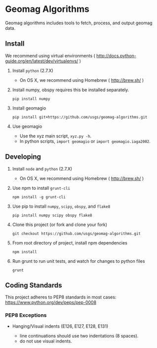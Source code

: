 Geomag Algorithms
=================

Geomag algorithms includes tools to fetch, process, and output geomag data.


Install
-------

We recommend using virtual environments ( http://docs.python-guide.org/en/latest/dev/virtualenvs/ )


1. Install `python` (2.7.X)

    - On OS X, we recommend using Homebrew ( http://brew.sh/ )

2. Install numpy, obspy requires this be installed separately.

    `pip install numpy`

3. Install geomagio

    `pip install git+https://github.com/usgs/geomag-algorithms.git`

4. Use geomagio

    - Use the xyz main script, `xyz.py -h`.
    - In python scripts, `import geomagio` or `import geomagio.iaga2002`.


Developing
----------

1. Install `node` and `python` (2.7.X)

    - On OS X, we recommend using Homebrew ( http://brew.sh/ )

2. Use npm to install `grunt-cli`

    `npm install -g grunt-cli`

3. Use pip to install `numpy`, `scipy`, `obspy`, and `flake8`

    `pip install numpy scipy obspy flake8`

4. Clone this project (or fork and clone your fork)

    `git checkout https://github.com/usgs/geomag-algorithms.git`

5. From root directory of project, install npm dependencies

    `npm install`

6. Run grunt to run unit tests, and watch for changes to python files

    `grunt`


Coding Standards
----------------

This project adheres to PEP8 standards in most cases:
    https://www.python.org/dev/peps/pep-0008

### PEP8 Exceptions

- Hanging/Visual indents (E126, E127, E128, E131)

    - line continuations should use two indentations (8 spaces).
    - do not use visual indents.

